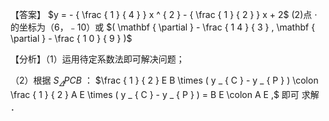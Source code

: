 【答案】 $y = - { \frac { 1 } { 4 } } x ^ { 2 } - { \frac { 1 } { 2 } } x + 2$ (2)点 $\cdot$ 的坐标为（6，﹣10）或 $( \mathbf { \partial } - \frac { 1 4 } { 3 } , \mathbf { \partial } - \frac { 1 0 } { 9 } )$

【分析】（1）运用待定系数法即可解决问题；

（2）根据 $S _ { \varDelta } P C B$ ： $\frac { 1 } { 2 } E B \times ( y _ { C } - y _ { P } ) \colon \frac { 1 } { 2 } A E \times ( y _ { C } - y _ { P } ) = B E \colon A E ,$ 即可 求解 ．
